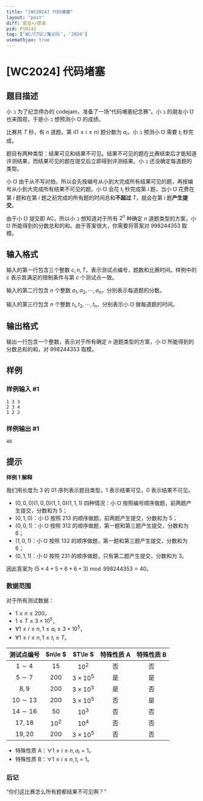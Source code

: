 ```yaml
---
title: "[WC2024] 代码堵塞"
layout: "post"
diff: 普及+/提高
pid: P10143
tag: ['WC/CTSC/集训队', '2024']
usemathjax: true
---
```


# [WC2024] 代码堵塞
## 题目描述

小 $\beth$ 为了纪念停办的 codejam，准备了一场“代码堵塞纪念赛”。小 $\beth$ 的朋友小 $\mho$ 也来围观，于是小 $\beth$ 想预测小 $\mho$ 的成绩。

比赛共 $T$ 秒，有 $n$ 道题。第 $i(1 \le i \le n)$ 题分数为 $a_i$，小 $\beth$ 预测小 $\mho$ 需要 $t_i$ 秒完成。

题目有两种类型：结果可见和结果不可见。结果不可见的题在比赛结束后才能知道评测结果，而结果可见的题在提交后立即得到评测结果。小 $\beth$ 还没确定每道题的类型。

小 $\mho$ 由于从不写对拍，所以会先按编号从小到大完成所有结果可见的题，再按编号从小到大完成所有结果不可见的题。小 $\mho$ 会花 $t_i$ 秒完成第 $i$ 题，当小 $\mho$ 花费在第 $i$ 题和在第 $i$ 题之前完成的所有题的时间总和**不超过** $T$，就会在第 $i$ 题**产生提交**。

由于小 $\mho$ 提交即 AC，所以小 $\beth$ 想知道对于所有 $2^n$ 种确定 $n$ 道题类型的方案，小 $\mho$ 所能得到的分数总和的和。由于答案很大，你需要将答案对 $998244353$ 取模。
## 输入格式

输入的第一行包含三个整数 $c, n, T$，表示测试点编号，题数和比赛时间。样例中的 $c$ 表示其满足的限制条件与第 $c$ 个测试点一致。

输入的第二行包含 $n$ 个整数 $a_1, a_2, \cdots , a_n$，分别表示每道题的分数。

输入的第三行包含 $n$ 个整数 $t_1, t_2, \cdots , t_n$，分别表示小 $\mho$ 做每道题的时间。
## 输出格式

输出一行包含一个整数，表示对于所有确定 $n$ 道题类型的方案，小 $\mho$ 所能得到的分数总和的和，对 $998244353$ 取模。
## 样例

### 样例输入 #1
```
1 3 3
2 3 4
1 2 2
```
### 样例输出 #1
```
40
```
## 提示

**样例 1 解释**

我们用长度为 $3$ 的 $01$ 序列表示题目类型，$1$ 表示结果可见，$0$ 表示结果不可见。

- $(0, 0, 0)(1, 0, 0)(1, 1, 0)(1, 1, 1)$ 四种情况：小 $\mho$ 按照编号顺序做题，前两题产生提交，分数和为 $5$；
-  $(0, 1, 0)$：小 $\mho$ 按照 $213$ 的顺序做题，前两题产生提交，分数和为 $5$；
-  $(0, 0, 1)$：小 $\mho$ 按照 $312$ 的顺序做题，第一题和第三题产生提交，分数和为 $6$；
-  $(1, 0, 1)$：小 $\mho$ 按照 $132$ 的顺序做题，第一题和第三题产生提交，分数和为 $6$；
-  $(0, 1, 1)$：小 $\mho$ 按照 $231$ 的顺序做题，只有第二题产生提交，分数和为 $3$。

因此答案为 $(5 \times 4 + 5 + 6 + 6 + 3) \bmod 998244353 = 40$。

### 数据范围

对于所有测试数据：

- $1\le n\le 200$，
- $1\le T\le 3\times 10^5$，
- $\forall 1\le i\le n , 1\le a_i\le 3\times 10^5$，
- $\forall 1\le i\le n,  1\le t_i\le T$。

| 测试点编号 | $n\le $ | $T\le $ | 特殊性质 A | 特殊性质 B |
| :----------: | :----------: | :----------: | :----------: | :----------: |
| $1\sim 4$ | $15$ | $10^2$ | 否 | 否 |
| $5\sim 7$ | $200$ | $3\times 10^5$ | 是 | 是 |
| $8,9$ | $200$ | $3\times 10^5$ | 是 | 否 |
| $10\sim 13$ | $200$ | $3\times 10^5$ | 否 | 是 |
| $14\sim 16$ | $50$ | $10^3$ | 否 | 否 |
| $17,18$ | $10^2$ | $10^4$ | 否 | 否 |
| $19,20$ | $200$ | $3\times 10^5$ | 否 | 否 |


- 特殊性质 A：$\forall 1 \le i \le n, a_i = 1$。
- 特殊性质 B：$\forall 1 \le i \le n, t_i = 1$。

### 后记

“你们这比赛怎么所有题都结果不可见啊？”
